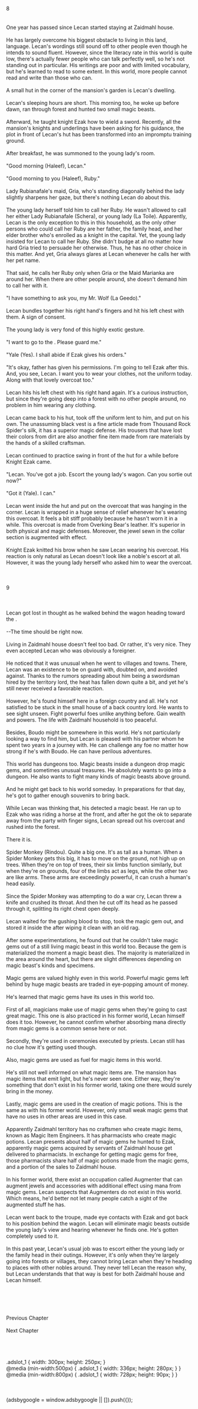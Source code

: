 <br/>
8<br/>
<br/>
<br/>
One year has passed since Lecan started staying at Zaidmahl house.<br/>
<br/>
He has largely overcome his biggest obstacle to living in this land, language. Lecan's wordings still sound off to other people even though he intends to sound fluent. However, since the literacy rate in this world is quite low, there's actually fewer people who can talk perfectly well, so he's not standing out in particular. His writings are poor and with limited vocabulary, but he's learned to read to some extent. In this world, more people cannot read and write than those who can.<br/>
<br/>
A small hut in the corner of the mansion's garden is Lecan's dwelling.<br/>
<br/>
Lecan's sleeping hours are short. This morning too, he woke up before dawn, ran through forest and hunted two small magic beasts.<br/>
<br/>
Afterward, he taught knight Ezak how to wield a sword. Recently, all the mansion's knights and underlings have been asking for his guidance, the plot in front of Lecan's hut has been transformed into an impromptu training ground.<br/>
<br/>
After breakfast, he was summoned to the young lady's room.<br/>
<br/>
"Good morning (Haleef), Lecan."<br/>
<br/>
"Good morning to you (Haleef), Ruby."<br/>
<br/>
Lady Rubianafale's maid, Gria, who's standing diagonally behind the lady slightly sharpens her gaze, but there's nothing Lecan do about this.<br/>
<br/>
The young lady herself told him to call her Ruby. He wasn't allowed to call her either Lady Rubianafale (Schera), or young lady (La Toile). Apparently, Lecan is the only exception to this in this household, as the only other persons who could call her Ruby are her father, the family head, and her elder brother who's enrolled as a knight in the capital. Yet, the young lady insisted for Lecan to call her Ruby. She didn't budge at all no matter how hard Gria tried to persuade her otherwise. Thus, he has no other choice in this matter. And yet, Gria always glares at Lecan whenever he calls her with her pet name.<br/>
<br/>
That said, he calls her Ruby only when Gria or the Maid Marianka are around her. When there are other people around, she doesn't demand him to call her with it.<br/>
<br/>
"I have something to ask you, my Mr. Wolf (La Geedo)."<br/>
<br/>
Lecan bundles together his right hand's fingers and hit his left chest with them. A sign of consent.<br/>
<br/>
The young lady is very fond of this highly exotic gesture.<br/>
<br/>
"I want to go to the <Cliff>. Please guard me."<br/>
<br/>
"Yale (Yes). I shall abide if Ezak gives his orders."<br/>
<br/>
"It's okay, father has given his permissions. I'm going to tell Ezak after this. And, you see, Lecan. I want you to wear your clothes, not the uniform today. Along with that lovely overcoat too."<br/>
<br/>
Lecan hits his left chest with his right hand again. It's a curious instruction, but since they're going deep into a forest with no other people around, no problem in him wearing any clothing.<br/>
<br/>
Lecan came back to his hut, took off the uniform lent to him, and put on his own. The unassuming black vest is a fine article made from Thousand Rock Spider's silk, it has a superior magic defense. His trousers that have lost their colors from dirt are also another fine item made from rare materials by the hands of a skilled craftsman.<br/>
<br/>
Lecan continued to practice swing in front of the hut for a while before Knight Ezak came.<br/>
<br/>
"Lecan. You've got a job. Escort the young lady's wagon. Can you sortie out now?"<br/>
<br/>
"Got it (Yale). I can."<br/>
<br/>
Lecan went inside the hut and put on the overcoat that was hanging in the corner. Lecan is wrapped in a huge sense of relief whenever he's wearing this overcoat. It feels a bit stiff probably because he hasn't worn it in a while. This overcoat is made from Overking Bear's leather. It's superior in both physical and magic defenses. Moreover, the jewel sewn in the collar section is augmented with <Automatic Restoration> effect.<br/>
<br/>
Knight Ezak knitted his brow when he saw Lecan wearing his overcoat. His reaction is only natural as Lecan doesn't look like a noble's escort at all. However, it was the young lady herself who asked him to wear the overcoat.<br/>
<br/>
<br/>
<TLN: If you're reading this novel at any other site than Sousetsuka .com you might be reading an unedited, uncorrected version of the novel.><br/>
9<br/>
<br/>
<br/>
<br/>
Lecan got lost in thought as he walked behind the wagon heading toward the <Cliff>.<br/>
<br/>
--The time should be right now.<br/>
<br/>
Living in Zaidmahl house doesn't feel too bad. Or rather, it's very nice. They even accepted Lecan who was obviously a foreigner.<br/>
<br/>
He noticed that it was unusual when he went to villages and towns. There, Lecan was an existence to be on guard with, doubted on, and avoided against. Thanks to the rumors spreading about him being a swordsman hired by the territory lord, the heat has fallen down quite a bit, and yet he's still never received a favorable reaction.<br/>
<br/>
However, he's found himself here in a foreign country and all. He's not satisfied to be stuck in the small house of a back country lord. He wants to see sight unseen. Fight powerful foes unlike anything before. Gain wealth and powers. The life with Zaidmahl household is too peaceful.<br/>
<br/>
Besides, Boudo might be somewhere in this world. He's not particularly looking a way to find him, but Lecan is pleased with his partner whom he spent two years in a journey with. He can challenge any foe no matter how strong if he's with Boudo. He can have perilous adventures.<br/>
<br/>
This world has dungeons too. Magic beasts inside a dungeon drop magic gems, and sometimes unusual treasures. He absolutely wants to go into a dungeon. He also wants to fight many kinds of magic beasts above ground.<br/>
<br/>
And he might get back to his world someday. In preparations for that day, he's got to gather enough souvenirs to bring back.<br/>
<br/>
While Lecan was thinking that, his <Life Detection> detected a magic beast. He ran up to Ezak who was riding a horse at the front, and after he got the ok to separate away from the party with finger signs, Lecan spread out his overcoat and rushed into the forest.<br/>
<br/>
There it is.<br/>
<br/>
Spider Monkey (Rindou). Quite a big one. It's as tall as a human. When a Spider Monkey gets this big, it has to move on the ground, not high up on trees. When they're on top of trees, their six limbs function similarly, but when they're on grounds, four of the limbs act as legs, while the other two are like arms. These arms are exceedingly powerful, it can crush a human's head easily.<br/>
<br/>
Since the Spider Monkey was attempting to do a war cry, Lecan threw a knife and crushed its throat. And then he cut off its head as he passed through it, splitting its right chest open deeply.<br/>
<br/>
Lecan waited for the gushing blood to stop, took the magic gem out, and stored it inside the <Storage> after wiping it clean with an old rag.<br/>
<br/>
After some experimentations, he found out that he couldn't take magic gems out of a still living magic beast in this world too. Because the gem is materialized the moment a magic beast dies. The majority is materialized in the area around the heart, but there are slight differences depending on magic beast's kinds and specimens.<br/>
<br/>
Magic gems are valued highly even in this world. Powerful magic gems left behind by huge magic beasts are traded in eye-popping amount of money.<br/>
<br/>
He's learned that magic gems have its uses in this world too.<br/>
<br/>
First of all, magicians make use of magic gems when they're going to cast great magic. This one is also practiced in his former world, Lecan himself does it too. However, he cannot confirm whether absorbing mana directly from magic gems is a common sense here or not.<br/>
<br/>
Secondly, they're used in ceremonies executed by priests. Lecan still has no clue how it's getting used though.<br/>
<br/>
Also, magic gems are used as fuel for magic items in this world.<br/>
<br/>
He's still not well informed on what magic items are. The mansion has magic items that emit light, but he's never seen one. Either way, they're something that don't exist in his former world, taking one there would surely bring in the money.<br/>
<br/>
Lastly, magic gems are used in the creation of magic potions. This is the same as with his former world. However, only small weak magic gems that have no uses in other areas are used in this case.<br/>
<br/>
Apparently Zaidmahl territory has no craftsmen who create magic items, known as Magic Item Engineers. It has pharmacists who create magic potions. Lecan presents about half of magic gems he hunted to Ezak, apparently magic gems acquired by servants of Zaidmahl house get delivered to pharmacists. In exchange for getting magic gems for free, those pharmacists share half of magic potions made from the magic gems, and a portion of the sales to Zaidmahl house.<br/>
<br/>
In his former world, there exist an occupation called Augmenter that can augment jewels and accessories with additional effect using mana from magic gems. Lecan suspects that Augmenters do not exist in this world. Which means, he'd better not let many people catch a sight of the augmented stuff he has.<br/>
<br/>
Lecan went back to the troupe, made eye contacts with Ezak and got back to his position behind the wagon. Lecan will eliminate magic beasts outside the young lady's view and hearing whenever he finds one. He's gotten completely used to it.<br/>
<br/>
In this past year, Lecan's usual job was to escort either the young lady or the family head in their outings. However, it's only when they're largely going into forests or villages, they cannot bring Lecan when they're heading to places with other nobles around. They never tell Lecan the reason why, but Lecan understands that that way is best for both Zaidmahl house and Lecan himself.<br/>
<br/>
<br/>
<br/>
<br/>
<br/>
Previous Chapter<br/>
<br/>
Next Chapter <br/>
<br/>
<br/>
<br/>
<br/>
.adslot_1 { width: 300px; height: 250px; }<br/>
@media (min-width:500px) { .adslot_1 { width: 336px; height: 280px; } }<br/>
@media (min-width:800px) { .adslot_1 { width: 728px; height: 90px; } }<br/>
<br/>
<br/>
<br/>
(adsbygoogle = window.adsbygoogle || []).push({});<br/>
<br/>
<br/>
<br/>
<br/>
